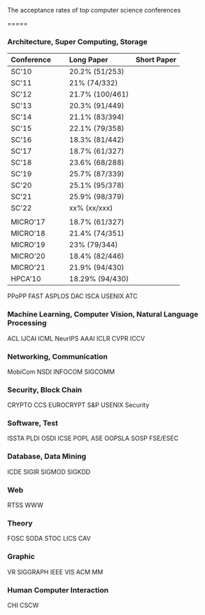 The acceptance rates of top computer science conferences 

===== 


### Architecture, Super Computing, Storage

| Conference        | Long Paper           | Short Paper  |
| ------------- | :------------- | :----- |
|SC'10 | 20.2% (51/253) |
|SC'11 | 21% (74/332) |
|SC'12 | 21.7% (100/461) |
|SC'13 | 20.3% (91/449) |
|SC'14 | 21.1% (83/394) |
|SC'15 | 22.1% (79/358) |
|SC'16 | 18.3% (81/442) |
|SC'17 | 18.7% (61/327) |
|SC'18 | 23.6% (68/288) |
|SC'19 | 25.7% (87/339) |
|SC'20 | 25.1% (95/378) |
|SC'21 | 25.9% (98/379) |
|SC'22 | xx% (xx/xxx) |
|||
|MICRO'17 | 18.7% (61/327) |
|MICRO'18 | 21.4% (74/351) |
|MICRO'19 | 23% (79/344) |
|MICRO'20 | 18.4% (82/446) |
|MICRO'21 | 21.9% (94/430) |
|HPCA'10 | 18.29% (94/430) |
PPoPP
FAST
ASPLOS
DAC
ISCA
USENIX ATC


### Machine Learning, Computer Vision, Natural Language Processing
ACL
IJCAI
ICML
NeurIPS
AAAI
ICLR
CVPR
ICCV


### Networking, Communication
MobiCom
NSDI
INFOCOM
SIGCOMM


### Security, Block Chain
CRYPTO
CCS
EUROCRYPT
S&P
USENIX Security


### Software, Test
ISSTA
PLDI
OSDI
ICSE
POPL
ASE
OOPSLA
SOSP
FSE/ESEC


### Database, Data Mining
ICDE
SIGIR
SIGMOD
SIGKDD


### Web
RTSS
WWW


### Theory
FOSC
SODA
STOC
LICS
CAV


### Graphic
VR
SIGGRAPH
IEEE VIS
ACM MM


### Human Computer Interaction
CHI
CSCW
